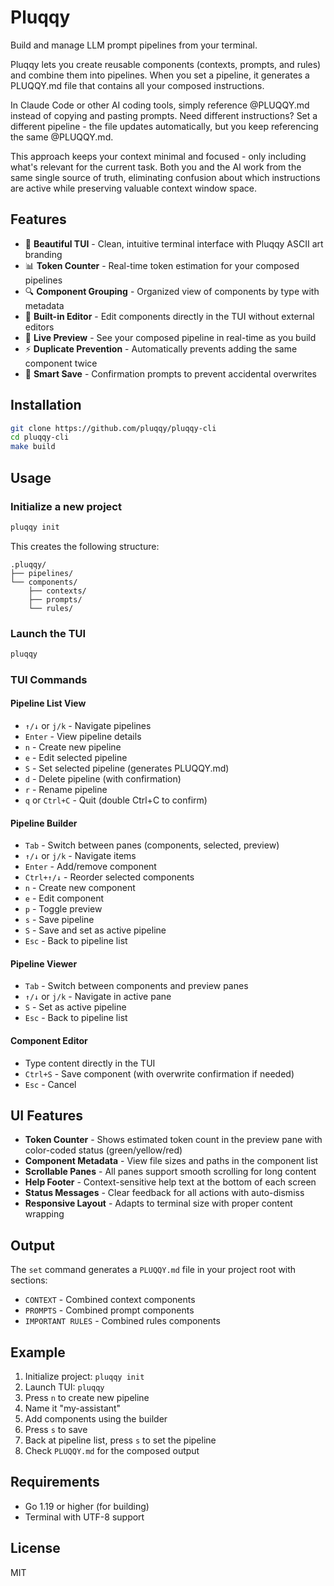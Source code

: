 # Pluqqy

Build and manage LLM prompt pipelines from your terminal.

Pluqqy lets you create reusable components (contexts, prompts, and rules) and combine them into pipelines. When you set a pipeline, it generates a PLUQQY.md file that contains all your composed instructions.

In Claude Code or other AI coding tools, simply reference @PLUQQY.md instead of copying and pasting prompts. Need different instructions? Set a different pipeline - the file updates automatically, but you keep referencing the same @PLUQQY.md.

This approach keeps your context minimal and focused - only including what's relevant for the current task. Both you and the AI work from the same single source of truth, eliminating confusion about which instructions are active while preserving valuable context window space.

## Features

- 🎨 **Beautiful TUI** - Clean, intuitive terminal interface with Pluqqy ASCII art branding
- 📊 **Token Counter** - Real-time token estimation for your composed pipelines
- 🔍 **Component Grouping** - Organized view of components by type with metadata
- 📝 **Built-in Editor** - Edit components directly in the TUI without external editors
- 🔄 **Live Preview** - See your composed pipeline in real-time as you build
- ⚡ **Duplicate Prevention** - Automatically prevents adding the same component twice
- 💾 **Smart Save** - Confirmation prompts to prevent accidental overwrites

## Installation

```bash
git clone https://github.com/pluqqy/pluqqy-cli
cd pluqqy-cli
make build
```

## Usage

### Initialize a new project

```bash
pluqqy init
```

This creates the following structure:

```
.pluqqy/
├── pipelines/
└── components/
    ├── contexts/
    ├── prompts/
    └── rules/
```

### Launch the TUI

```bash
pluqqy
```

### TUI Commands

#### Pipeline List View

- `↑/↓` or `j/k` - Navigate pipelines
- `Enter` - View pipeline details
- `n` - Create new pipeline
- `e` - Edit selected pipeline
- `S` - Set selected pipeline (generates PLUQQY.md)
- `d` - Delete pipeline (with confirmation)
- `r` - Rename pipeline
- `q` or `Ctrl+C` - Quit (double Ctrl+C to confirm)

#### Pipeline Builder

- `Tab` - Switch between panes (components, selected, preview)
- `↑/↓` or `j/k` - Navigate items
- `Enter` - Add/remove component
- `Ctrl+↑/↓` - Reorder selected components
- `n` - Create new component
- `e` - Edit component
- `p` - Toggle preview
- `s` - Save pipeline
- `S` - Save and set as active pipeline
- `Esc` - Back to pipeline list

#### Pipeline Viewer

- `Tab` - Switch between components and preview panes
- `↑/↓` or `j/k` - Navigate in active pane
- `S` - Set as active pipeline
- `Esc` - Back to pipeline list

#### Component Editor

- Type content directly in the TUI
- `Ctrl+S` - Save component (with overwrite confirmation if needed)
- `Esc` - Cancel

## UI Features

- **Token Counter** - Shows estimated token count in the preview pane with color-coded status (green/yellow/red)
- **Component Metadata** - View file sizes and paths in the component list
- **Scrollable Panes** - All panes support smooth scrolling for long content
- **Help Footer** - Context-sensitive help text at the bottom of each screen
- **Status Messages** - Clear feedback for all actions with auto-dismiss
- **Responsive Layout** - Adapts to terminal size with proper content wrapping

## Output

The `set` command generates a `PLUQQY.md` file in your project root with sections:

- `CONTEXT` - Combined context components
- `PROMPTS` - Combined prompt components  
- `IMPORTANT RULES` - Combined rules components

## Example

1. Initialize project: `pluqqy init`
2. Launch TUI: `pluqqy`
3. Press `n` to create new pipeline
4. Name it "my-assistant"
5. Add components using the builder
6. Press `s` to save
7. Back at pipeline list, press `s` to set the pipeline
8. Check `PLUQQY.md` for the composed output

## Requirements

- Go 1.19 or higher (for building)
- Terminal with UTF-8 support

## License

MIT
